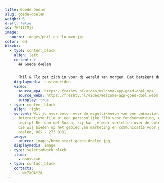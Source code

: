 ```yaml
---
title: Goede Doelen
slug: goede-doelen
weight: 6
draft: false
id: 7P41lTMjs
image:
  source: images/phil-en-flo-mvo.jpg
color: red
blocks:
  - type: content_block
    align: left
    content: >-
      ## Goede doelen


      Phil & Flo zet zich in voor de wereld van morgen. Dat betekent dat we onze kennis ook moeten inzetten voor goede doelen. Daarom produceren we elk jaar een aantal animatiefilms of videofilms voor goede doelen tegen gereduceerd tarief of zelfs helemaal gratis. Wat maakt iets voor ons een goed doel? Wij bepalen per goed doel of we daaraan onze tijd willen besteden als team. Is het idee leuk, het goede doel goed genoeg en hebben we een klik? Dan maken we een geweldige film voor je!
    displaymedia: custom_video
    video:
      source_mp4: https://freshtv.nl/video/Welcome-app-goed-doel.mp4
      source_webm: https://freshtv.nl/video/Welcome-app-goed-doel.webm
      autoplay: true
  - type: content_block
    align: right
    content: Wil je meer weten over de mogelijkheden van een animatiefilm, een
      interactieve film of een persoonlijke film voor fondsenwerving, uitleg of
      begrip? Bel dan met Suzan, zij kan je meer vertellen over de oplossingen
      die wij bieden op het gebied van marketing en communicatie voor goede
      doelen, 085 - 273 8331.
    image:
      source: images/home-start-goede-doelen.jpg
    displaymedia: image
  - type: selectedwork_block
    items:
      - DG0aSzvMj
  - type: contact_block
    contacts:
      - Nc7XQAY2B
---
```

